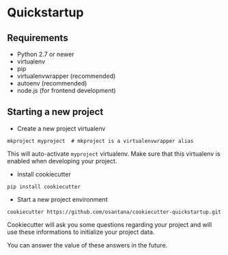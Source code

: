 # Quickstartup

## Requirements

- Python 2.7 or newer
- virtualenv
- pip
- virtualenvwrapper (recommended)
- autoenv (recommended)
- node.js (for frontend development)

## Starting a new project

- Create a new project virtualenv

```shell
mkproject myproject  # mkproject is a virtualenvwrapper alias
```

This will auto-activate `myproject` virtualenv. Make sure that this virtualenv
is enabled when developing your project.

- Install cookiecutter

```shell
pip install cookiecutter
```

- Start a new project environment

```shell
cookiecutter https://github.com/osantana/cookiecutter-quickstartup.git
```

Cookiecutter will ask you some questions regarding your project and will use
these informations to initialize your project data.

You can answer the value of these answers in the future.

